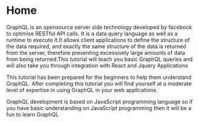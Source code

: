 
# Home

GraphQL is an opensource server side technology developed by facebook to
optimise RESTful API calls. It is a  data query language as well as a runtime to execute it.It allows client applications to define the structure of the data required, and exactly the same structure of the data is returned from the server, therefore preventing excessively large amounts of data from being returned.This tutorial will teach you basic GraphQL queries and will also take you through integration with React and Jquery Applications

This tutorial has been prepared for the beginners to help them understand GraphQL. After completing this tutorial you will find yourself at a moderate level of expertise in using GraphQL in your web applications.

GraphQL development is based on JavaScript programming language so if you have basic understanding on JavaScript programming then it will be a fun to learn GraphQL